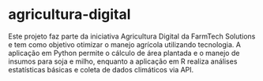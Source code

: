 # agricultura-digital
Este projeto faz parte da iniciativa Agricultura Digital da FarmTech Solutions e tem como objetivo otimizar o manejo agrícola utilizando tecnologia. A aplicação em Python permite o cálculo de área plantada e o manejo de insumos para soja e milho, enquanto a aplicação em R realiza análises estatísticas básicas e coleta de dados climáticos via API.
